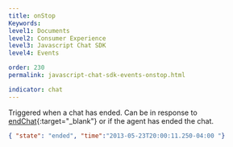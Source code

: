 ```yaml
---
title: onStop
Keywords:
level1: Documents
level2: Consumer Experience
level3: Javascript Chat SDK
level4: Events

order: 230
permalink: javascript-chat-sdk-events-onstop.html

indicator: chat
---
```


Triggered when a chat has ended. Can be in response to [endChat](consumer-experience-javascript-chat-endchat.html){:target="_blank"} or if the agent has ended the chat.

```json
{ "state": "ended", "time":"2013-05-23T20:00:11.250-04:00 "}
```
